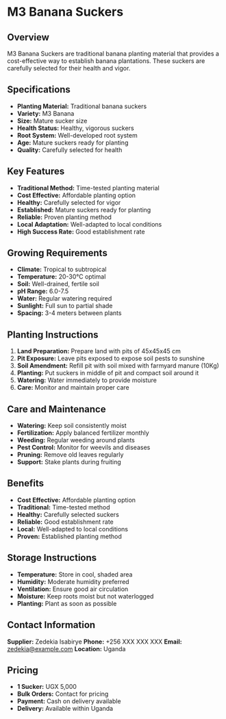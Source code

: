 # M3 Banana Suckers

## Overview
M3 Banana Suckers are traditional banana planting material that provides a cost-effective way to establish banana plantations. These suckers are carefully selected for their health and vigor.

## Specifications
- **Planting Material:** Traditional banana suckers
- **Variety:** M3 Banana
- **Size:** Mature sucker size
- **Health Status:** Healthy, vigorous suckers
- **Root System:** Well-developed root system
- **Age:** Mature suckers ready for planting
- **Quality:** Carefully selected for health

## Key Features
- **Traditional Method:** Time-tested planting material
- **Cost Effective:** Affordable planting option
- **Healthy:** Carefully selected for vigor
- **Established:** Mature suckers ready for planting
- **Reliable:** Proven planting method
- **Local Adaptation:** Well-adapted to local conditions
- **High Success Rate:** Good establishment rate

## Growing Requirements
- **Climate:** Tropical to subtropical
- **Temperature:** 20-30°C optimal
- **Soil:** Well-drained, fertile soil
- **pH Range:** 6.0-7.5
- **Water:** Regular watering required
- **Sunlight:** Full sun to partial shade
- **Spacing:** 3-4 meters between plants

## Planting Instructions
1. **Land Preparation:** Prepare land with pits of 45x45x45 cm
2. **Pit Exposure:** Leave pits exposed to expose soil pests to sunshine
3. **Soil Amendment:** Refill pit with soil mixed with farmyard manure (10Kg)
4. **Planting:** Put suckers in middle of pit and compact soil around it
5. **Watering:** Water immediately to provide moisture
6. **Care:** Monitor and maintain proper care

## Care and Maintenance
- **Watering:** Keep soil consistently moist
- **Fertilization:** Apply balanced fertilizer monthly
- **Weeding:** Regular weeding around plants
- **Pest Control:** Monitor for weevils and diseases
- **Pruning:** Remove old leaves regularly
- **Support:** Stake plants during fruiting

## Benefits
- **Cost Effective:** Affordable planting option
- **Traditional:** Time-tested method
- **Healthy:** Carefully selected suckers
- **Reliable:** Good establishment rate
- **Local:** Well-adapted to local conditions
- **Proven:** Established planting method

## Storage Instructions
- **Temperature:** Store in cool, shaded area
- **Humidity:** Moderate humidity preferred
- **Ventilation:** Ensure good air circulation
- **Moisture:** Keep roots moist but not waterlogged
- **Planting:** Plant as soon as possible

## Contact Information
**Supplier:** Zedekia Isabirye
**Phone:** +256 XXX XXX XXX
**Email:** zedekia@example.com
**Location:** Uganda

## Pricing
- **1 Sucker:** UGX 5,000
- **Bulk Orders:** Contact for pricing
- **Payment:** Cash on delivery available
- **Delivery:** Available within Uganda


